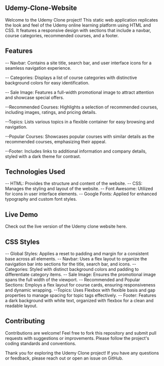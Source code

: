 ## Udemy-Clone-Website
   Welcome to the Udemy Clone project! This static web application replicates the look and feel of the Udemy online learning platform using HTML and CSS. It features a responsive design 
   with sections that include a navbar, course categories, recommended courses, and a footer.

## Features

  -- Navbar: Contains a site title, search bar, and user interface icons for a seamless navigation experience.
  
  -- Categories: Displays a list of course categories with distinctive background colors for easy identification.
  
  -- Sale Image: Features a full-width promotional image to attract attention and showcase special offers.
  
  --Recommended Courses: Highlights a selection of recommended courses, including images, ratings, and pricing details.
  
  --Topics: Lists various topics in a flexible container for easy browsing and navigation.
  
  --Popular Courses: Showcases popular courses with similar details as the recommended courses, emphasizing their appeal.
  
  --Footer: Includes links to additional information and company details, styled with a dark theme for contrast.
## Technologies Used

  -- HTML: Provides the structure and content of the website.
   -- CSS: Manages the styling and layout of the website.
   -- Font Awesome: Utilized for icons in user interface elements.
  -- Google Fonts: Applied for enhanced typography and custom font styles.

## Live Demo
Check out the live version of the Udemy clone website here.

## CSS Styles

  -- Global Styles: Applies a reset to padding and margin for a consistent base across all elements.
  -- Navbar: Uses a flex layout to organize the navigation bar into sections for the title, search bar, and icons.
  -- Categories: Styled with distinct background colors and padding to differentiate category items.
  -- Sale Image: Ensures the promotional image spans the full width of the viewport.
  -- Recommended and Popular Sections: Employs a flex layout for course cards, ensuring responsiveness and dynamic wrapping.
   --Topics: Uses Flexbox with flexible basis and gap properties to manage spacing for topic tags effectively.
  -- Footer: Features a dark background with white text, organized with flexbox for a clean and readable layout.
## Contributing

Contributions are welcome! Feel free to fork this repository and submit pull requests with suggestions or improvements. Please follow the project's coding standards and conventions.

Thank you for exploring the Udemy Clone project! If you have any questions or feedback, please reach out or open an issue on GitHub.
